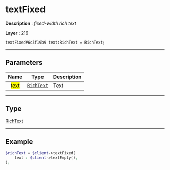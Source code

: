 # textFixed

**Description** : *fixed\-width rich text*

**Layer** : 216

```tl
textFixed#6c3f19b9 text:RichText = RichText;
```

---

## Parameters

| Name | Type | Description |
| :---: | :---: | :--- |
| <mark>text</mark> | [`RichText`](type/RichText) | Text |

---

## Type

[RichText](type/RichText)

---

## Example

```php
$richText = $client->textFixed(
	text : $client->textEmpty(),
);
```